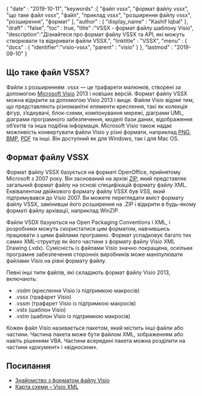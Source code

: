 {
  "date" : "2019-10-11",
  "keywords" :[ "файл vssx", "формат файлу vssx", "що таке файл vssx", "файл", "приклад vssx", "розширення файлу vssx", "розширення", "формат" ],
  "author" : {
    "display_name" : "Kashif Iqbal"
},
  "draft" : "false",
  "toc" : true,
  "title" :"VSSX - формат файлу шаблону Visio",
  "description":"Дізнайтеся про формат файлу VSSX та API, які можуть створювати та відкривати файли VSSX.",
  "linktitle" : "VSSX",
  "menu" : {
    "docs" : {
	  "identifier":"visio-vssx",
      "parent" : "visio"
}
},
  "lastmod" : "2019-09-10"
}

## Що таке файл VSSX?

Файли з розширенням .vssx — це трафарети малюнків, створені за допомогою [Microsoft Visio](https://products.office.com/en/visio/flowchart-software) 2013 і новіших версій. Формат файлу VSSX можна відкрити за допомогою Visio 2013 і вище. Файли Visio відомі тим, що представляють різноманітні елементи креслення, такі як колекція фігур, з’єднувачі, блок-схеми, компонування мережі, діаграми UML, діаграми програмного забезпечення, моделі бази даних, відображення об’єктів та інша подібна інформація. Microsoft Visio також надає можливість конвертувати файли Visio у різні формати, наприклад [PNG](/uk/image/png/), [BMP](/uk/image/bmp/), [PDF](/uk/pdf/) та інші. Він доступний як для Windows, так і для Mac OS.

## Формат файлу VSSX

Формат файлу VSSX базується на форматі OpenOffice, прийнятому Microsoft з 2007 року. Він заснований на архіві [ZIP](/uk/compression/zip/), який представляє загальний формат файлу на основі специфікацій формату файлу XML. Еквівалентом двійкового формату файлу VSSX був VSS, який підтримувався до Visio 2007. Ви можете переглядати вміст формату файлу VSSX, замінивши його розширення на .ZIP і відкрити в будь-якому форматі файлу архівації, наприклад WinZIP.

Файли VSDX базуються на Open Packaging Conventions і XML, і розробники можуть скористатися цим форматом, навчившись працювати з цими файлами програмно. Формат успадковує багато тих самих XML-структур як його частини з формату файлу Visio XML Drawing (.vdx). Сумісність із файлами Visio значно покращена, оскільки програмне забезпечення сторонніх виробників може маніпулювати файлами Visio на рівні формату файлу.

Певні інші типи файлів, які складають формат файлу Visio 2013, включають:

* .vsdm (креслення Visio із підтримкою макросів)
* .vssx (трафарет Visio)
* .vssm (трафарет Visio із підтримкою макросів)
* .vstx (шаблон Visio)
* .vstm (шаблон Visio із підтримкою макросів)

Кожен файл Visio називається пакетом, який містить інші файли або частини. Частина пакета може бути файлом XML, зображенням або навіть рішенням VBA. Частини всередині пакета можна розділити на частини «документ» і «відносини».

## Посилання ##

* [Знайомство з форматом файлу Visio](https://learn.microsoft.com/en-us/office/client-developer/visio/introduction-to-the-visio-file-formatvsdx)
* [Карта схеми – Visio XML](https://learn.microsoft.com/en-us/office/client-developer/visio/schema-mapvisio-xml)

